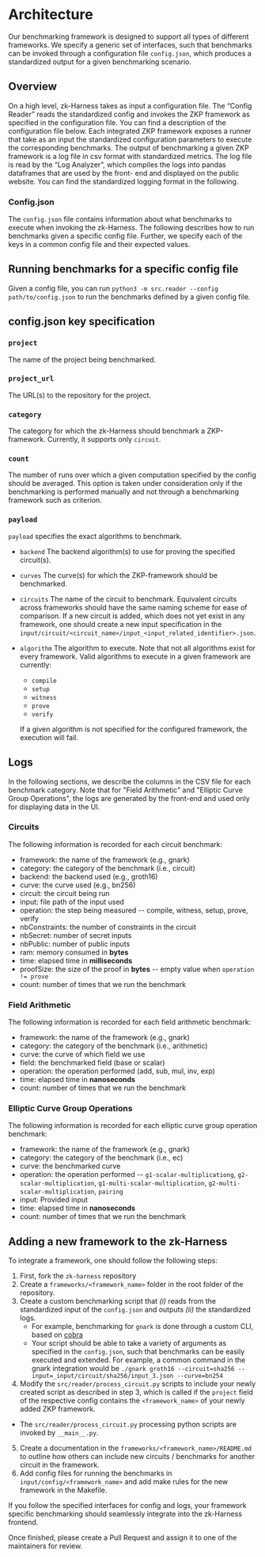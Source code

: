 # Architecture

Our benchmarking framework is designed to support all types of different frameworks.
We specify a generic set of interfaces, such that benchmarks can be invoked through 
a configuration file `config.json`, which produces a standardized output 
for a given benchmarking scenario.

## Overview

On a high level, zk-Harness takes as input a configuration file. 
The “Config Reader” reads the standardized config and invokes the ZKP framework 
as specified in the configuration file. You can find a description of the 
configuration file below. Each integrated ZKP framework exposes a runner 
that take as an input the standardized configuration parameters to execute the 
corresponding benchmarks. The output of benchmarking a given ZKP framework 
is a log file in csv format with standardized metrics. 
The log file is read by the “Log Analyzer”, 
which compiles the logs into pandas dataframes that are used by the front-
end and displayed on the public website. You can find the standardized logging 
format in the following.

### Config.json

The ``config.json`` file contains information about what benchmarks to execute when invoking the zk-Harness. The following describes how to run benchmarks given a specific config file. Further, we specify each of the keys in a common config file and their expected values.

## Running benchmarks for a specific config file

Given a config file, you can run `python3 -m src.reader --config path/to/config.json` to run the benchmarks defined by a given config file.

## config.json key specification

### `project`

The name of the project being benchmarked.

### `project_url`

The URL(s) to the repository for the project.

### `category`

The category for which the zk-Harness should benchmark a ZKP-framework. 
Currently, it supports only `circuit`.

### `count`

The number of runs over which a given computation specified by the config should be averaged.
This option is taken under consideration only if the benchmarking is performed
manually and not through a benchmarking framework such as criterion.

### `payload`

`payload` specifies the exact algorithms to benchmark. 
  - `backend`
    The backend algorithm(s) to use for proving the specified circuit(s).
  - `curves`
    The curve(s) for which the ZKP-framework should be benchmarked.
  - `circuits`
    The name of the circuit to benchmark. 
    Equivalent circuits across frameworks should have the same naming scheme for 
    ease of comparison.
    If a new circuit is added, which does not yet exist in any framework, 
    one should create a new input specification in the 
    `input/circuit/<circuit_name>/input_<input_related_identifier>.json`.
  - `algorithm`
    The algorithm to execute. Note that not all algorithms exist for every framework.
    Valid algorithms to execute in a given framework are currently:
    - `compile`
    - `setup`
    - `witness`
    - `prove`
    - `verify`

    If a given algorithm is not specified for the configured framework, 
    the execution will fail.

## Logs

In the following sections, we describe the columns in the CSV file for each benchmark category.
Note that for "Field Arithmetic" and "Elliptic Curve Group Operations", the logs
are generated by the front-end and used only for displaying data in the UI.

### Circuits

The following information is recorded for each circuit benchmark:

* framework: the name of the framework (e.g., gnark)
* category: the category of the benchmark (i.e., circuit)
* backend: the backend used (e.g., groth16)
* curve: the curve used (e.g., bn256)
* circuit: the circuit being run
* input: file path of the input used 
* operation: the step being measured -- compile, witness, setup, prove, verify 
* nbConstraints: the number of constraints in the circuit
* nbSecret: number of secret inputs
* nbPublic: number of public inputs
* ram: memory consumed in **bytes**
* time: elapsed time in **milliseconds**
* proofSize: the size of the proof in **bytes** -- empty value when `operation != prove`
* count: number of times that we run the benchmark

### Field Arithmetic

The following information is recorded for each field arithmetic benchmark:

* framework: the name of the framework (e.g., gnark)
* category: the category of the benchmark (i.e., arithmetic)
* curve: the curve of which field we use
* field: the benchmarked field (base or scalar)
* operation: the operation performed (add, sub, mul, inv, exp)
* time: elapsed time in **nanoseconds**
* count: number of times that we run the benchmark

### Elliptic Curve Group Operations

The following information is recorded for each elliptic curve group operation benchmark:

* framework: the name of the framework (e.g., gnark)
* category: the category of the benchmark (i.e., ec)
* curve: the benchmarked curve
* operation: the operation performed -- `g1-scalar-multiplicationg`, `g2-scalar-multiplication`, `g1-multi-scalar-multiplication`, `g2-multi-scalar-multiplication`, `pairing`
* input: Provided input
* time: elapsed time in **nanoseconds**
* count: number of times that we run the benchmark

## Adding a new framework to the zk-Harness

To integrate a framework, one should follow the following steps:

1. First, fork the `zk-harness` repository
2. Create a `frameworks/<framework_name>` folder in the root folder of the repository.
3. Create a custom benchmarking script that *(i)* reads from the standardized 
input of the `config.json` and outputs *(ii)* the standardized logs.
    * For example, benchmarking for `gnark` is done through a custom CLI, 
    based on [cobra](https://github.com/spf13/cobra)
    * Your script should be able to take a variety of arguments as specified in 
    the `config.json`, such that benchmarks can be easily executed and extended. 
    For example, a common command in the gnark integration would be 
    `./gnark groth16 --circuit=sha256 --input=_input/circuit/sha256/input_3.json --curve=bn254`
4. Modify the `src/reader/process_circuit.py` scripts to include your newly 
created script as described in step 3, which is called if the `project` field of 
the respective config contains the `<framework_name>` of your newly added ZKP framework.
  * The `src/reader/process_circuit.py` processing python scripts are invoked by 
  `__main__.py`.
5. Create a documentation in the `frameworks/<framework_name>/README.md` 
to outline how others can include new circuits / benchmarks for another circuit 
in the framework. 
6. Add config files for running the benchmarks in `input/config/<framework_name>` 
and add make rules for the new framework in the Makefile.

If you follow the specified interfaces for config and logs, 
your framework specific benchmarking should seamlessly integrate into the zk-Harness frontend.

Once finished, please create a Pull Request and assign it to one of the maintainers 
for review.
